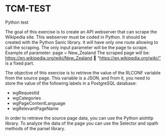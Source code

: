 # TCM-TEST
Python test

The goal of this exercise is to create an API webserver that can scrape the Wikipedia site.
This webserver must be coded in Python. It should be created with the Python Sanic library. 
It will have only one route allowing to call the scraping. The only input parameter will be the page to scrape.
Example of parameter: page = New_Zealand
The scraped page will be: https://en.wikipedia.org/wiki/New_Zealand
	“https://en.wikipedia.org/wiki/” is a fixed part.

The objective of this exercise is to retrieve the value of the RLCONF variable from the source page. This variable is a JSON, and from it, you need to store the value of the following labels in a PostgreSQL database:
  - wgRequestId
  - wgCategories
  - wgPageContentLanguage
  - wgRelevantPageName

In order to retrieve the source page data, you can use the Python aiohttp library.
To analyze the data of the page you can use the Selector and xpath methods of the parsel library.
